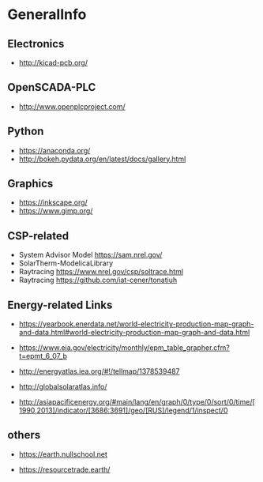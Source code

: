 # GeneralInfo


Electronics
--------------------
* http://kicad-pcb.org/


OpenSCADA-PLC
---------------
* http://www.openplcproject.com/

Python
----------------
* https://anaconda.org/
* http://bokeh.pydata.org/en/latest/docs/gallery.html



Graphics
----------------
* https://inkscape.org/
* https://www.gimp.org/


CSP-related
----------------
* System Advisor Model  https://sam.nrel.gov/
* SolarTherm-ModelicaLibrary  
* Raytracing   https://www.nrel.gov/csp/soltrace.html
* Raytracing https://github.com/iat-cener/tonatiuh


Energy-related Links 
----------------

* https://yearbook.enerdata.net/world-electricity-production-map-graph-and-data.html#world-electricity-production-map-graph-and-data.html
* https://www.eia.gov/electricity/monthly/epm_table_grapher.cfm?t=epmt_6_07_b

* http://energyatlas.iea.org/#!/tellmap/1378539487
* http://globalsolaratlas.info/

* http://asiapacificenergy.org/#main/lang/en/graph/0/type/0/sort/0/time/[1990,2013]/indicator/[3686:3691]/geo/[RUS]/legend/1/inspect/0

others
-----------------------

* https://earth.nullschool.net

* https://resourcetrade.earth/
